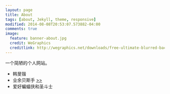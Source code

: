 ```yaml
---
layout: page
title: About
tags: [about, Jekyll, theme, responsive]
modified: 2014-08-08T20:53:07.573882-04:00
comments: true
image:
  feature: banner-about.jpg
  credit: WeGraphics
  creditlink: http://wegraphics.net/downloads/free-ultimate-blurred-background-pack/
---
```


一个简陋的个人网站。

- 韩旻锴
- 业余贝斯手  [>>](https://site.douban.com/mystery/)
- 爱好蝙蝠侠和圣斗士
